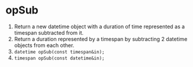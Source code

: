 # opSub
1. Return a new datetime object with a duration of time represented as a timespan subtracted from it.
2. Return a duration represented by a timespan by subtracting 2 datetime objects from each other.
1. `datetime opSub(const timespan&in);`
2. `timespan opSub(const datetime&in);`
